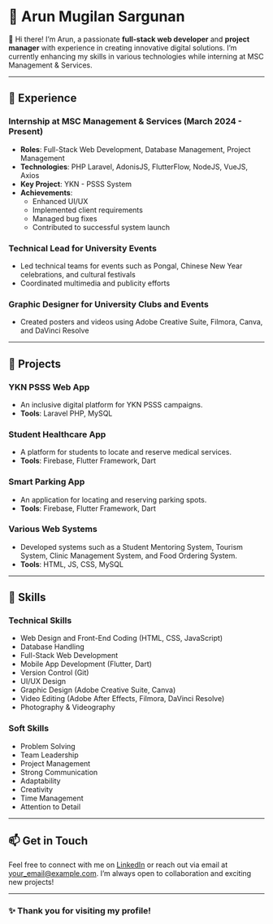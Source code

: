 # 🌟 Arun Mugilan Sargunan

👋 Hi there! I’m Arun, a passionate **full-stack web developer** and **project manager** with experience in creating innovative digital solutions. I’m currently enhancing my skills in various technologies while interning at MSC Management & Services.

---

## 💼 Experience

### Internship at MSC Management & Services (March 2024 - Present)
- **Roles**: Full-Stack Web Development, Database Management, Project Management
- **Technologies**: PHP Laravel, AdonisJS, FlutterFlow, NodeJS, VueJS, Axios
- **Key Project**: YKN - PSSS System
- **Achievements**: 
  - Enhanced UI/UX
  - Implemented client requirements
  - Managed bug fixes
  - Contributed to successful system launch

### Technical Lead for University Events
- Led technical teams for events such as Pongal, Chinese New Year celebrations, and cultural festivals
- Coordinated multimedia and publicity efforts

### Graphic Designer for University Clubs and Events
- Created posters and videos using Adobe Creative Suite, Filmora, Canva, and DaVinci Resolve

---

## 🚀 Projects

### YKN PSSS Web App
- An inclusive digital platform for YKN PSSS campaigns.
- **Tools**: Laravel PHP, MySQL

### Student Healthcare App
- A platform for students to locate and reserve medical services.
- **Tools**: Firebase, Flutter Framework, Dart

### Smart Parking App
- An application for locating and reserving parking spots.
- **Tools**: Firebase, Flutter Framework, Dart

### Various Web Systems
- Developed systems such as a Student Mentoring System, Tourism System, Clinic Management System, and Food Ordering System.
- **Tools**: HTML, JS, CSS, MySQL

---

## 🔨 Skills

### Technical Skills
- Web Design and Front-End Coding (HTML, CSS, JavaScript)
- Database Handling
- Full-Stack Web Development
- Mobile App Development (Flutter, Dart)
- Version Control (Git)
- UI/UX Design
- Graphic Design (Adobe Creative Suite, Canva)
- Video Editing (Adobe After Effects, Filmora, DaVinci Resolve)
- Photography & Videography

### Soft Skills
- Problem Solving
- Team Leadership
- Project Management
- Strong Communication
- Adaptability
- Creativity
- Time Management
- Attention to Detail

---

## 📫 Get in Touch
Feel free to connect with me on [LinkedIn](#) or reach out via email at [your_email@example.com](mailto:your_email@example.com). I’m always open to collaboration and exciting new projects!

---

### ✨ Thank you for visiting my profile!
